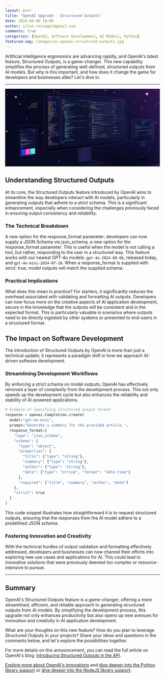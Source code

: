 ```yaml
---
layout: post
title: "OpenAI Upgrade - Structured Outputs"
date: 2024-08-06 18:00
author: silas.reinagel@gmail.com
comments: true
categories: [OpenAI, Software Development, AI Models, Python]
featured-img: /images/ai-openai-structured-outputs.jpg
---
```


Artificial intelligence ergonomics are advancing rapidly, and OpenAI's latest feature, Structured Outputs, is a game-changer. This new capability simplifies the process of generating well-defined, structured outputs from AI models. But why is this important, and how does it change the game for developers and businesses alike? Let's dive in.

---
<img src="/images/ai-openai-structured-outputs.jpg" alt="OpenAI's Structured Outputs Feature"/>

## Understanding Structured Outputs

At its core, the Structured Outputs feature introduced by OpenAI aims to streamline the way developers interact with AI models, particularly in generating outputs that adhere to a strict schema. This is a significant enhancement, especially when considering the challenges previously faced in ensuring output consistency and reliability.

### The Technical Breakdown

A new option for the response_format parameter: developers can now supply a JSON Schema via json_schema, a new option for the response_format parameter. This is useful when the model is not calling a tool, but rather, responding to the user in a structured way. This feature works with our newest GPT-4o models: `gpt-4o-2024-08-06`, released today, and `gpt-4o-mini-2024-07-18`. When a response_format is supplied with strict: true, model outputs will match the supplied schema.

### Practical Implications

What does this mean in practice? For starters, it significantly reduces the overhead associated with validating and formatting AI outputs. Developers can now focus more on the creative aspects of AI application development, secure in the knowledge that the outputs will be consistent and in the expected format. This is particularly valuable in scenarios where outputs need to be directly ingested by other systems or presented to end-users in a structured format.

## The Impact on Software Development

The introduction of Structured Outputs by OpenAI is more than just a technical update; it represents a paradigm shift in how we approach AI-driven software development.

### Streamlining Development Workflows

By enforcing a strict schema on model outputs, OpenAI has effectively removed a layer of complexity from the development process. This not only speeds up the development cycle but also enhances the reliability and stability of AI-powered applications.

```python
# Example of specifying structured output format
response = openai.Completion.create(
  model="gpt-4o-mini",
  prompt="Generate a summary for the provided article.",
  response_format={
    "type": "json_schema",
    "schema": {
      "type": "object",
      "properties": {
        "title": {"type": "string"},
        "summary": {"type": "string"},
        "author": {"type": "string"},
        "date": {"type": "string", "format": "date-time"}
      },
      "required": ["title", "summary", "author", "date"]
    },
    "strict": true
  }
)
```

This code snippet illustrates how straightforward it is to request structured outputs, ensuring that the responses from the AI model adhere to a predefined JSON schema.

### Fostering Innovation and Creativity

With the technical hurdles of output validation and formatting effectively addressed, developers and businesses can now channel their efforts into exploring new use cases and applications for AI. This could lead to innovative solutions that were previously deemed too complex or resource-intensive to pursue.

---

## Summary

OpenAI's Structured Outputs feature is a game-changer, offering a more streamlined, efficient, and reliable approach to generating structured outputs from AI models. By simplifying the development process, this upgrade not only enhances productivity but also opens up new avenues for innovation and creativity in AI application development.

What are your thoughts on this new feature? How do you plan to leverage Structured Outputs in your projects? Share your ideas and questions in the comments below, and let's explore the possibilities together.

For more details on this announcement, you can read the full article on OpenAI's blog: [Introducing Structured Outputs in the API](https://openai.com/index/introducing-structured-outputs-in-the-api).


[Explore more about OpenAI's innovations](https://openai.com) and [dive deeper into the Python library support](https://github.com/openai/openai-python) or [dive deeper into the NodeJS library support](https://github.com/openai/openai-node).
